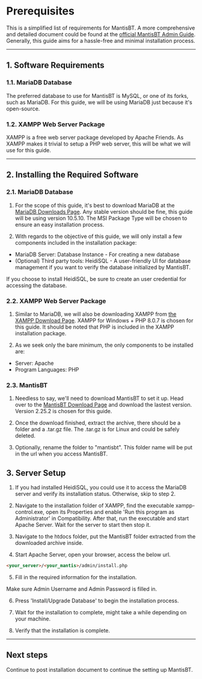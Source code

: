 # Prerequisites

This is a simplified list of requirements for MantisBT.
A more comprehensive and detailed document could be found at the [official MantisBT Admin Guide](https://mantisbt.org/docs/master/en-US/Admin_Guide/html-desktop/#admin.install.requirements).
Generally, this guide aims for a hassle-free and minimal installation process.

---

## 1. Software Requirements

### 1.1. MariaDB Database

The preferred database to use for MantisBT is MySQL, or one of its forks, such as MariaDB. For this guide, we will be using MariaDB just because it's open-source.

### 1.2. XAMPP Web Server Package

XAMPP is a free web server package developed by Apache Friends. As XAMPP makes it trivial to setup a PHP web server, this will be what we will use for this guide.

---

## 2. Installing the Required Software

### 2.1. MariaDB Database

1. For the scope of this guide, it's best to download MariaDB at the [MariaDB Downloads Page](https://downloads.mariadb.org/). Any stable version should be fine, this guide will be using version 10.5.10. The MSI Package Type will be chosen to ensure an easy installation process.

2. With regards to the objective of this guide, we will only install a few components included in the installation package:

- MariaDB Server: Database Instance - For creating a new database
- (Optional) Third party tools: HeidiSQL - A user-friendly UI for database management if you want to verify the database initialized by MantisBT.

If you choose to install HeidiSQL, be sure to create an user credential for accessing the database.

### 2.2. XAMPP Web Server Package

1. Similar to MariaDB, we will also be downloading XAMPP from [the XAMPP Download Page](https://www.apachefriends.org/download.html). XAMPP for Windows + PHP 8.0.7 is chosen for this guide. It should be noted that PHP is included in the XAMPP installation package.

2. As we seek only the bare minimum, the only components to be installed are:

- Server: Apache
- Program Languages: PHP

### 2.3. MantisBT

1. Needless to say, we'll need to download MantisBT to set it up. Head over to the [MantisBT Download Page](https://www.mantisbt.org/download.php) and download the lastest version. Version 2.25.2 is chosen for this guide.

2. Once the download finished, extract the archive, there should be a folder and a .tar.gz file. The .tar.gz is for Linux and could be safely deleted.

3. Optionally, rename the folder to "mantisbt". This folder name will be put in the url when you access MantisBT.

## 3. Server Setup

1. If you had installed HeidiSQL, you could use it to access the MariaDB server and verify its installation status. Otherwise, skip to step 2.

2. Navigate to the installation folder of XAMPP, find the executable xampp-control.exe, open its Properties and enable 'Run this program as Administrator' in Compatibility. After that, run the executable and start Apache Server. Wait for the server to start then stop it.

3. Navigate to the htdocs folder, put the MantisBT folder extracted from the downloaded archive inside.

4. Start Apache Server, open your browser, access the below url.

```md
<your_server>/<your_mantis>/admin/install.php
```

5. Fill in the required information for the installation.

Make sure Admin Username and Admin Password is filled in.

6. Press 'Install/Upgrade Database' to begin the installation process.

7. Wait for the installation to complete, might take a while depending on your machine.

8. Verify that the installation is complete.

---

## Next steps

Continue to post installation document to continue the setting up MantisBT.
